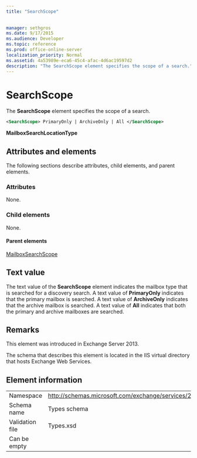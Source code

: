 ```yaml
---
title: "SearchScope"
 
 
manager: sethgros
ms.date: 9/17/2015
ms.audience: Developer
ms.topic: reference
ms.prod: office-online-server
localization_priority: Normal
ms.assetid: 4a53989e-eca6-45c4-afac-4d6ac19597d2
description: "The SearchScope element specifies the scope of a search."
---
```


# SearchScope

The **SearchScope** element specifies the scope of a search. 
  
```XML
<SearchScope> PrimaryOnly | ArchiveOnly | All </SearchScope>
```

 **MailboxSearchLocationType**
## Attributes and elements

The following sections describe attributes, child elements, and parent elements.
  
### Attributes

None.
  
### Child elements

None.
  
#### Parent elements

[MailboxSearchScope](mailboxsearchscope.md)
  
## Text value

The text value of the **SearchScope** element indicates the mailbox type that is searched for a discovery search. A text value of **PrimaryOnly** indicates that the primary mailbox is searched. A text value of **ArchiveOnly** indicates that the archive mailbox is searched. A text value of **All** indicates that both the primary and archive mailboxes are searched. 
  
## Remarks

This element was introduced in Exchange Server 2013.
  
The schema that describes this element is located in the IIS virtual directory that hosts Exchange Web Services.
  
## Element information

|||
|:-----|:-----|
|Namespace  <br/> |http://schemas.microsoft.com/exchange/services/2006/types  <br/> |
|Schema name  <br/> |Types schema  <br/> |
|Validation file  <br/> |Types.xsd  <br/> |
|Can be empty  <br/> ||
   

